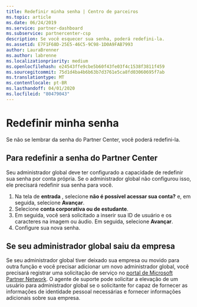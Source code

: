 ```yaml
---
title: Redefinir minha senha | Centro de parceiros
ms.topic: article
ms.date: 06/24/2019
ms.service: partner-dashboard
ms.subservice: partnercenter-csp
description: Se você esquecer sua senha, poderá redefini-la.
ms.assetid: E7F1F68D-25E5-46C5-9C98-1D0A9FAB7993
author: LauraBrenner
ms.author: labrenne
ms.localizationpriority: medium
ms.openlocfilehash: e24543ffe9cbe5b60f43fe03f4c1538f3811f459
ms.sourcegitcommit: 75d1d4ba4b6b63b7d3761e5ca8fd03060695f7ab
ms.translationtype: MT
ms.contentlocale: pt-BR
ms.lasthandoff: 04/01/2020
ms.locfileid: "80479043"
---
```

# <a name="reset-my-password"></a>Redefinir minha senha

Se não se lembrar da senha do Partner Center, você poderá redefini-la.

## <a name="to-reset-your-partner-center-password"></a>Para redefinir a senha do Partner Center

Seu administrador global deve ter configurado a capacidade de redefinir sua senha por conta própria. Se o administrador global não configurou isso, ele precisará redefinir sua senha para você. 

1. Na tela de **entrada** , selecione **não é possível acessar sua conta?** e, em seguida, selecione **Avançar**.
2. Selecione **conta corporativa ou de estudante**.
3. Em seguida, você será solicitado a inserir sua ID de usuário e os caracteres na imagem ou áudio. Em seguida, selecione **Avançar**.
4. Configure sua nova senha.

## <a name="if-your-global-admin-has-left-the-company"></a>Se seu administrador global saiu da empresa

Se seu administrador global tiver deixado sua empresa ou movido para outra função e você precisar adicionar um novo administrador global, você precisará registrar uma solicitação de serviço no [portal de Microsoft Partner Network](https://partner.microsoft.com/commercial#/). O agente de suporte pode solicitar a elevação de um usuário para administrador global se o solicitante for capaz de fornecer as informações de identidade pessoal necessárias e fornecer informações adicionais sobre sua empresa.
